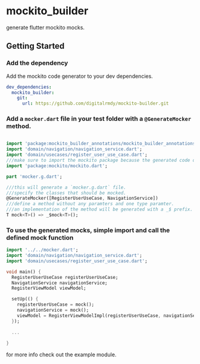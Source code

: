# mockito_builder

generate flutter mockito mocks.

## Getting Started

### Add the dependency

Add the mockito code generator to your dev dependencies.

```yaml
dev_dependencies:
  mockito_builder:
    git:
      url: https://github.com/digitalrmdy/mockito-builder.git

```

### Add a `mocker.dart` file in your test folder with a `@GenerateMocker` method.


```dart

import 'package:mockito_builder_annotations/mockito_builder_annotations.dart';
import 'domain/navigation/navigation_service.dart';
import 'domain/usecases/register_user_use_case.dart';
///make sure to import the mockito package because the generated code depends on it.
import 'package:mockito/mockito.dart';

part 'mocker.g.dart';

///this will generate a `mocker.g.dart` file.
///specify the classes that should be mocked. 
@GenerateMocker([RegisterUserUseCase, NavigationService])
///define a method without any paramters and one type paramter. 
///an implementation of the method will be generated with a _$ prefix.
T mock<T>() => _$mock<T>();
```

### To use the generated mocks, simple import and call the defined mock function

```dart
import '../../mocker.dart';
import 'domain/navigation/navigation_service.dart';
import 'domain/usecases/register_user_use_case.dart';

void main() {
  RegisterUserUseCase registerUserUseCase;
  NavigationService navigationService;
  RegisterViewModel viewModel;

  setUp(() {
    registerUserUseCase = mock();
    navigationService = mock();
    viewModel = RegisterViewModelImpl(registerUserUseCase, navigationService);
  });
  
  ...
  
}
```

for more info check out the example module.
